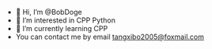 - 👋 Hi, I’m @BobDoge
- 👀 I’m interested in CPP Python
- 🌱 I’m currently learning CPP
- You can contact me by email tangxibo2005@foxmail.com

<!---
BobDoge/BobDoge is a ✨ special ✨ repository because its `README.md` (this file) appears on your GitHub profile.
You can click the Preview link to take a look at your changes.
--->
